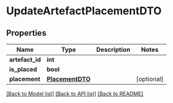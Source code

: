 # UpdateArtefactPlacementDTO

## Properties
Name | Type | Description | Notes
------------ | ------------- | ------------- | -------------
**artefact_id** | **int** |  | 
**is_placed** | **bool** |  | 
**placement** | [**PlacementDTO**](PlacementDTO.md) |  | [optional] 

[[Back to Model list]](../README.md#documentation-for-models) [[Back to API list]](../README.md#documentation-for-api-endpoints) [[Back to README]](../README.md)


